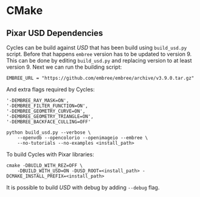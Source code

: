 # CMake 

## Pixar USD Dependencies

Cycles can be build against _USD_ that has been build using `build_usd.py` script. Before that happens
`embree` version has to be updated to version 9. This can be done by editing `build_usd.py`
and replacing version to at least version 9. Next we can run the building script:

```
EMBREE_URL = "https://github.com/embree/embree/archive/v3.9.0.tar.gz"
```

And extra flags required by Cycles:

```
'-DEMBREE_RAY_MASK=ON',
'-DEMBREE_FILTER_FUNCTION=ON',
'-DEMBREE_GEOMETRY_CURVE=ON',
'-DEMBREE_GEOMETRY_TRIANGLE=ON',
'-DEMBREE_BACKFACE_CULLING=OFF'
```

```
python build_usd.py --verbose \ 
    --openvdb --opencolorio --openimageio --embree \
    --no-tutorials --no-examples <install_path>
```

To build Cycles with Pixar libraries:

```
cmake -DBUILD_WITH_REZ=OFF \
    -DBUILD_WITH_USD=ON -DUSD_ROOT=<install_path> -DCMAKE_INSTALL_PREFIX=<install_path>
```

It is possible to build _USD_ with debug by adding `--debug` flag.